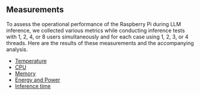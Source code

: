 Measurements
---

To assess the operational performance of the Raspberry Pi during LLM inference, we collected various metrics while conducting inference tests with 1, 2, 4, or 8 users simultaneously and for each case using 1, 2, 3, or 4 threads. Here are the results of these measurements and the accompanying analysis.
- [Temperature](/2.Measurements/temperature.md)
- [CPU](/2.Measurements/cpu.md)
- [Memory](/2.Measurements/memory.md)
- [Energy and Power](/2.Measurements/energyPower.md)
- [Inference time](/2.Measurements/inferenceTime.md)
